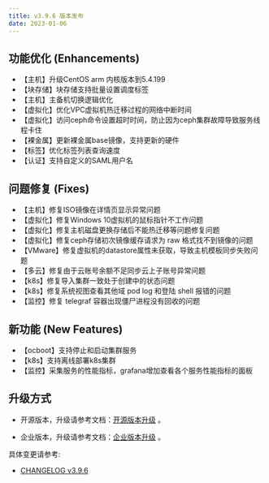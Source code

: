 ```yaml
---
title: v3.9.6 版本发布
date: 2023-01-06
---
```


## 功能优化 (Enhancements)

- 【主机】升级CentOS arm 内核版本到5.4.199
- 【块存储】块存储支持批量设置调度标签
- 【主机】主备机切换逻辑优化
- 【虚拟化】优化VPC虚拟机热迁移过程的网络中断时间
- 【虚拟化】访问ceph命令设置超时时间，防止因为ceph集群故障导致服务线程卡住
- 【裸金属】更新裸金属base镜像，支持更新的硬件
- 【标签】优化标签列表查询速度
- 【认证】支持自定义的SAML用户名

## 问题修复 (Fixes)

- 【主机】修复ISO镜像在详情页显示异常问题
- 【虚拟化】修复Windows 10虚拟机的鼠标指针不工作问题
- 【虚拟化】修复主机磁盘更换存储后不能热迁移等问题修复问题
- 【虚拟化】修复ceph存储初次镜像缓存请求为 raw 格式找不到镜像的问题
- 【VMware】修复虚拟机的datastore属性未获取，导致主机模板同步失败问题
- 【多云】修复由于云账号余额不足同步云上子账号异常问题
- 【k8s】修复导入集群一致处于创建中的状态问题
- 【k8s】修复系统视图查看其他域 pod log 和登陆 shell 报错的问题
- 【监控】修复 telegraf 容器出现僵尸进程没有回收的问题

## 新功能 (New Features)

- 【ocboot】支持停止和启动集群服务
- 【k8s】支持离线部署k8s集群
- 【监控】采集服务的性能指标，grafana增加查看各个服务性能指标的面板

## 升级方式

- 开源版本，升级请参考文档：[开源版本升级](https://www.cloudpods.org/zh/docs/setup/upgrade/) 。

- 企业版本，升级请参考文档：[企业版本升级](https://docs.yunion.cn/zh/docs/quick/upgrade/) 。

具体变更请参考:

- [CHANGELOG v3.9.6](https://www.cloudpods.org/zh/docs/development/changelog/release-3.9/3-9-6/)

